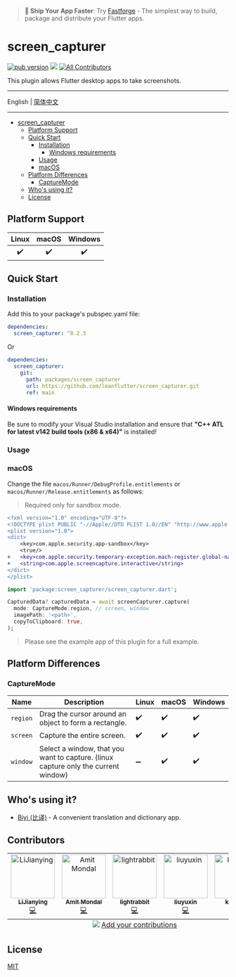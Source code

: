 > **🚀 Ship Your App Faster**: Try [Fastforge](https://fastforge.dev) - The simplest way to build, package and distribute your Flutter apps.

# screen_capturer

[![pub version][pub-image]][pub-url] [![][discord-image]][discord-url] [![All Contributors][all-contributors-image]](#contributors)

[pub-image]: https://img.shields.io/pub/v/screen_capturer.svg
[pub-url]: https://pub.dev/packages/screen_capturer
[discord-image]: https://img.shields.io/discord/884679008049037342.svg
[discord-url]: https://discord.gg/zPa6EZ2jqb

[all-contributors-image]: https://img.shields.io/github/all-contributors/leanflutter/screen_capturer?color=ee8449

This plugin allows Flutter desktop apps to take screenshots.

---

English | [简体中文](./README-ZH.md)

---

<!-- START doctoc generated TOC please keep comment here to allow auto update -->
<!-- DON'T EDIT THIS SECTION, INSTEAD RE-RUN doctoc TO UPDATE -->

- [screen_capturer](#screen_capturer)
  - [Platform Support](#platform-support)
  - [Quick Start](#quick-start)
    - [Installation](#installation)
      - [Windows requirements](#windows-requirements)
    - [Usage](#usage)
    - [macOS](#macos)
  - [Platform Differences](#platform-differences)
    - [CaptureMode](#capturemode)
  - [Who's using it?](#whos-using-it)
  - [License](#license)

<!-- END doctoc generated TOC please keep comment here to allow auto update -->

## Platform Support

| Linux | macOS | Windows |
| :---: | :---: | :-----: |
|  ✔️   |  ✔️   |   ✔️    |

## Quick Start

### Installation

Add this to your package's pubspec.yaml file:

```yaml
dependencies:
  screen_capturer: ^0.2.3
```

Or

```yaml
dependencies:
  screen_capturer:
    git:
      path: packages/screen_capturer
      url: https://github.com/leanflutter/screen_capturer.git
      ref: main
```

#### Windows requirements

Be sure to modify your Visual Studio installation and ensure that **"C++ ATL for latest v142 build tools (x86 & x64)"** is installed!

### Usage

### macOS

Change the file `macos/Runner/DebugProfile.entitlements` or `macos/Runner/Release.entitlements` as follows:

> Required only for sandbox mode.

```diff
<?xml version="1.0" encoding="UTF-8"?>
<!DOCTYPE plist PUBLIC "-//Apple//DTD PLIST 1.0//EN" "http://www.apple.com/DTDs/PropertyList-1.0.dtd">
<plist version="1.0">
<dict>
	<key>com.apple.security.app-sandbox</key>
	<true/>
+	<key>com.apple.security.temporary-exception.mach-register.global-name</key>
+	<string>com.apple.screencapture.interactive</string>
</dict>
</plist>
```

```dart
import 'package:screen_capturer/screen_capturer.dart';

CapturedData? capturedData = await screenCapturer.capture(
  mode: CaptureMode.region, // screen, window
  imagePath: '<path>',
  copyToClipboard: true,
);
```

> Please see the example app of this plugin for a full example.

## Platform Differences

### CaptureMode

| Name     | Description                                                                        | Linux | macOS | Windows |
| -------- | ---------------------------------------------------------------------------------- | ----- | ----- | ------- |
| `region` | Drag the cursor around an object to form a rectangle.                              | ✔️    | ✔️    | ✔️      |
| `screen` | Capture the entire screen.                                                         | ✔️    | ✔️    | ✔️      |
| `window` | Select a window, that you want to capture. (linux capture only the current window) | ➖    | ✔️    | ✔️      |

## Who's using it?

- [Biyi (比译)](https://biyidev.com/) - A convenient translation and dictionary app.

## Contributors

<!-- ALL-CONTRIBUTORS-LIST:START - Do not remove or modify this section -->
<!-- prettier-ignore-start -->
<!-- markdownlint-disable -->
<table>
  <tbody>
    <tr>
      <td align="center" valign="top" width="14.28%"><a href="https://github.com/lijy91"><img src="https://avatars.githubusercontent.com/u/3889523?v=4?s=100" width="100px;" alt="LiJianying"/><br /><sub><b>LiJianying</b></sub></a><br /><a href="https://github.com/leanflutter/screen_capturer/commits?author=lijy91" title="Code">💻</a></td>
      <td align="center" valign="top" width="14.28%"><a href="https://github.com/amit548"><img src="https://avatars.githubusercontent.com/u/36206377?v=4?s=100" width="100px;" alt="Amit Mondal"/><br /><sub><b>Amit Mondal</b></sub></a><br /><a href="https://github.com/leanflutter/screen_capturer/commits?author=amit548" title="Code">💻</a></td>
      <td align="center" valign="top" width="14.28%"><a href="https://github.com/lightrabbit"><img src="https://avatars.githubusercontent.com/u/1521765?v=4?s=100" width="100px;" alt="lightrabbit"/><br /><sub><b>lightrabbit</b></sub></a><br /><a href="https://github.com/leanflutter/screen_capturer/commits?author=lightrabbit" title="Code">💻</a></td>
      <td align="center" valign="top" width="14.28%"><a href="https://liuyu.xin/"><img src="https://avatars.githubusercontent.com/u/79075347?v=4?s=100" width="100px;" alt="liuyuxin"/><br /><sub><b>liuyuxin</b></sub></a><br /><a href="https://github.com/leanflutter/screen_capturer/commits?author=gvenusleo" title="Code">💻</a></td>
      <td align="center" valign="top" width="14.28%"><a href="https://boring.cool/"><img src="https://avatars.githubusercontent.com/u/16132584?v=4?s=100" width="100px;" alt="kalykun"/><br /><sub><b>kalykun</b></sub></a><br /><a href="https://github.com/leanflutter/screen_capturer/commits?author=kungege" title="Documentation">📖</a></td>
    </tr>
  </tbody>
  <tfoot>
    <tr>
      <td align="center" size="13px" colspan="7">
        <img src="https://raw.githubusercontent.com/all-contributors/all-contributors-cli/1b8533af435da9854653492b1327a23a4dbd0a10/assets/logo-small.svg">
          <a href="https://all-contributors.js.org/docs/en/bot/usage">Add your contributions</a>
        </img>
      </td>
    </tr>
  </tfoot>
</table>

<!-- markdownlint-restore -->
<!-- prettier-ignore-end -->

<!-- ALL-CONTRIBUTORS-LIST:END -->

## License

[MIT](./LICENSE)
